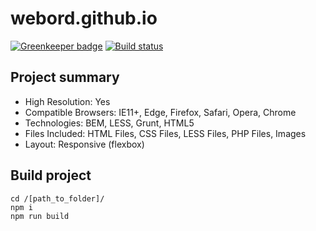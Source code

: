 # webord.github.io

[![Greenkeeper badge](https://badges.greenkeeper.io/rogatnev-nikita/webord.github.io.svg)](https://greenkeeper.io/)
[![Build status][travis-image]][travis-url]

## Project summary
* High Resolution: Yes
* Compatible Browsers: IE11+, Edge, Firefox, Safari, Opera, Chrome
* Technologies: BEM, LESS, Grunt, HTML5
* Files Included: HTML Files, CSS Files, LESS Files, PHP Files, Images
* Layout: Responsive (flexbox)

## Build project
	cd /[path_to_folder]/
	npm i  
	npm run build

[travis-image]: https://travis-ci.org/rogatnev-nikita/webord.github.io.github.io.svg?branch=master
[travis-url]: https://travis-ci.org/rogatnev-nikita/webord.github.io.github.io
